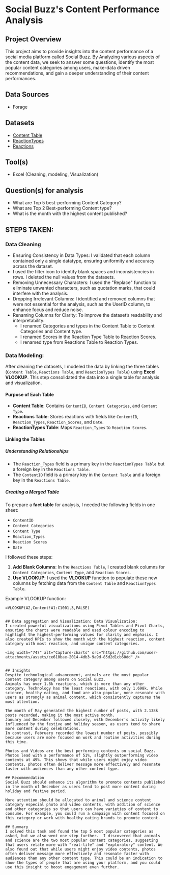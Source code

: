 # Social Buzz's Content Performance Analysis

## Project Overview

This project aims to provide insights into the content performance of a social media platform called Social Buzz. By Analyzing various aspects of the content data, we seek to answer some questions, identify the most popular content categories among users, make-data driven recommendations, and gain a deeper understanding of their content performances.

## Data Sources

+ Forage

## Datasets  
- <a href = "https://github.com/brightboy373/Content-Analysis/blob/main/Content.csv">Content Table</a>
- <a href = "https://github.com/brightboy373/Content-Analysis/blob/main/ReactionTypes.csv">ReactionTypes</a>
- <a href = "https://github.com/brightboy373/Content-Analysis/blob/main/Reactions.csv">Reactions</a>
  
## Tool(s)

+ Excel (Cleaning, modeling, Visualization)

## Question(s) for analysis
+ What are Top 5 best-performing Content Category?
+ What are Top 2 Best-performing Content type?
+ What is the month with the highest content published?

## STEPS TAKEN:

### Data Cleaning
- Ensuring Consistency in Data Types: I validated that each column contained only a single datatype, ensuring uniformity and accuracy across the dataset.
- I used the filter icon to identify blank spaces and inconsistencies in rows. I deleted the null values from the datasets.
- Removing Unnecessary Characters: I used the "Replace" function to eliminate unwanted characters, such as quotation marks, that could interfere with the analysis.
- Dropping Irrelevant Columns: I identified and removed columns that were not essential for the analysis, such as the UserID column, to enhance focus and reduce noise.
- Renaming Columns for Clarity: To improve the dataset’s readability and interpretability:
  - I renamed Categories and types in the Content Table to Content Categories and Content type.
  - I renamed Scores in the Reaction Type Table to Reaction Scores.
  - I renamed type from Reactions Table to Reaction Types.
   

### Data Modeling:
After cleaning the datasets, I modeled the data by linking the three tables (`Content Table`, `Reactions Table`, and `ReactionTypes Table`) using **Excel VLOOKUP**. This step consolidated the data into a single table for analysis and visualization.

#### Purpose of Each Table
- **Content Table**: Contains `ContentID`, `Content Categories`, and `Content Type`.
- **Reactions Table**: Stores reactions with fields like `ContentID`, `Reaction_Types`, `Reaction_Scores`, and `Date`.
- **ReactionTypes Table**: Maps `Reaction_Types` to `Reaction Scores`.

#### Linking the Tables
##### Understanding Relationships
- The `Reaction_Types` field is a primary key in the `ReactionTypes Table` but a foreign key in the `Reactions Table`. 
- The `ContentID` field is a primary key in the `Content Table` and a foreign key in the `Reactions Table`.

##### Creating a Merged Table
To prepare a **fact table** for analysis, I needed the following fields in one sheet: 
- `ContentID`
- `Content Categories`
- `Content Type`
- `Reaction_Types`
- `Reaction Scores`
- `Date`

I followed these steps:
1. **Add Blank Columns**: In the `Reactions Table`, I created blank columns for `Content Categories`, `Content Type`, and `Reaction Scores`.
2. **Use VLOOKUP**: I used the **VLOOKUP** function to populate these new columns by fetching data from the `Content Table` and `ReactionTypes Table`.

Example VLOOKUP function:
```plaintext
=VLOOKUP(A2,Content!A1:C1001,3,FALSE)


## Data aggregation and Visualization: Data Visualization:
I created powerful visualizations using Pivot Tables and Pivot Charts, ensuring the charts were readable and used colour encoding to highlight the highest-performing values for clarity and emphasis. I also created KPIs to show the month with the highest reaction, content category with most reaction, and unique content categories.

<img width="747" alt="Capture-charts" src="https://github.com/user-attachments/assets/ce610bae-2014-4db3-9a9d-85d2d1cb60dd" />


## Insights
Despite technological advancement, animals are the most popular content category among users on Social Buzz.
Animals has over 1.8k reactions, which is more than any other category. Technology has the least reactions, with only 1.698k. While science, healthy eating, and food are also popular, none resonate with users as strongly as animal content, which consistently captures the most attention.

The month of May generated the highest number of posts, with 2.138k posts recorded, making it the most active month.
January and December followed closely, with December’s activity likely influenced by the festive and holiday season, as users tend to share more content during celebrations. 
In contrast, February recorded the lowest number of posts, possibly because users are more focused on work and routine activities during this time.

Photos and Videos are the best performing contents on social Buzz.
Photos lead with a performance of 51%, slightly outperforming video contents at 49%. This shows that while users might enjoy video contents, photos often deliver message more effectively and resonate faster with audiences than any other content type.

## Recommendation
Social Buzz should enhance its algorithm to promote contents published in the month of December as users tend to post more content during holiday and festive period.

More attention should be allocated to animal and science content category especial photo and video contents, with addition of science and other categories so that users can have varieties of content to consume. For example, you could run a campaign with content focused on this category or work with healthy eating brands to promote content.

## Summary
I solved this task and found the top 5 most popular categories as asked, but we also went one step further.  I discovered that animals and science are the two most popular content categories, suggesting that users relate more with "real-life" and "exploratory" content. We also found out that while users might enjoy video contents, photos often deliver message more effectively and resonate faster with audiences than any other content type. This could be an indication to show the types of people that are using your platform, and you could use this insight to boost engagement even further.




